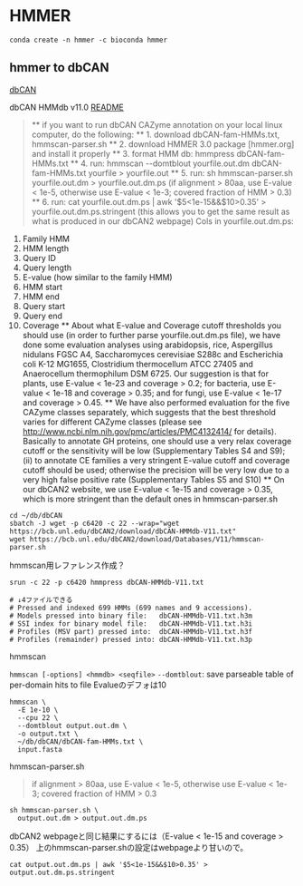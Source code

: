 # HMMER

```
conda create -n hmmer -c bioconda hmmer
```

## hmmer to dbCAN

[dbCAN](https://bcb.unl.edu/dbCAN2/)

dbCAN HMMdb v11.0
[README](https://bcb.unl.edu/dbCAN2/download/Databases/V11/readme.txt)

> ** if you want to run dbCAN CAZyme annotation on your local linux computer, do the following:
** 1. download dbCAN-fam-HMMs.txt, hmmscan-parser.sh 
** 2. download HMMER 3.0 package [hmmer.org] and install it properly
** 3. format HMM db: hmmpress dbCAN-fam-HMMs.txt
** 4. run: hmmscan --domtblout yourfile.out.dm dbCAN-fam-HMMs.txt yourfile > yourfile.out
** 5. run: sh hmmscan-parser.sh yourfile.out.dm > yourfile.out.dm.ps (if alignment > 80aa, use E-value < 1e-5, otherwise use E-value < 1e-3; covered fraction of HMM > 0.3)
** 6. run: cat yourfile.out.dm.ps | awk '$5<1e-15&&$10>0.35' > yourfile.out.dm.ps.stringent (this allows you to get the same result as what is produced in our dbCAN2 webpage)
Cols in yourfile.out.dm.ps:
1. Family HMM
2. HMM length
3. Query ID
4. Query length
5. E-value (how similar to the family HMM)
6. HMM start
7. HMM end
8. Query start
9. Query end
10. Coverage
** About what E-value and Coverage cutoff thresholds you should use (in order to further parse yourfile.out.dm.ps file), we have done some evaluation analyses using arabidopsis, rice, Aspergillus nidulans FGSC A4, Saccharomyces cerevisiae S288c and Escherichia coli K-12 MG1655, Clostridium thermocellum ATCC 27405 and Anaerocellum thermophilum DSM 6725. Our suggestion is that for plants, use E-value < 1e-23 and coverage > 0.2; for bacteria, use E-value < 1e-18 and coverage > 0.35; and for fungi, use E-value < 1e-17 and coverage > 0.45.
** We have also performed evaluation for the five CAZyme classes separately, which suggests that the best threshold varies for different CAZyme classes (please see http://www.ncbi.nlm.nih.gov/pmc/articles/PMC4132414/ for details). Basically to annotate GH proteins, one should use a very relax coverage cutoff or the sensitivity will be low (Supplementary Tables S4 and S9); (ii) to annotate CE families a very stringent E-value cutoff and coverage cutoff should be used; otherwise the precision will be very low due to a very high false positive rate (Supplementary Tables S5 and S10)
** On our dbCAN2 website, we use E-value < 1e-15 and coverage > 0.35, which is more stringent than the default ones in hmmscan-parser.sh


```
cd ~/db/dbCAN
sbatch -J wget -p c6420 -c 22 --wrap="wget https://bcb.unl.edu/dbCAN2/download/dbCAN-HMMdb-V11.txt"
wget https://bcb.unl.edu/dbCAN2/download/Databases/V11/hmmscan-parser.sh
```

hmmscan用レファレンス作成？

```
srun -c 22 -p c6420 hmmpress dbCAN-HMMdb-V11.txt

# ↓4ファイルできる
# Pressed and indexed 699 HMMs (699 names and 9 accessions).
# Models pressed into binary file:   dbCAN-HMMdb-V11.txt.h3m
# SSI index for binary model file:   dbCAN-HMMdb-V11.txt.h3i
# Profiles (MSV part) pressed into:  dbCAN-HMMdb-V11.txt.h3f
# Profiles (remainder) pressed into: dbCAN-HMMdb-V11.txt.h3p
```

hmmscan

`hmmscan [-options] <hmmdb> <seqfile>`
`--domtblout`: save parseable table of per-domain hits to file
Evalueのデフォは10

```
hmmscan \
  -E 1e-10 \
  --cpu 22 \
  --domtblout output.out.dm \
  -o output.txt \
  ~/db/dbCAN/dbCAN-fam-HMMs.txt \
  input.fasta
```

hmmscan-parser.sh
> if alignment > 80aa, use E-value < 1e-5, otherwise use E-value < 1e-3; covered fraction of HMM > 0.3

```
sh hmmscan-parser.sh \
  output.out.dm > output.out.dm.ps 
```

dbCAN2 webpageと同じ結果にするには（E-value < 1e-15 and coverage > 0.35）
上のhmmscan-parser.shの設定はwebpageより甘いので。

```
cat output.out.dm.ps | awk '$5<1e-15&&$10>0.35' > output.out.dm.ps.stringent
```